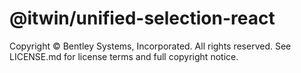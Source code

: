 # @itwin/unified-selection-react

Copyright © Bentley Systems, Incorporated. All rights reserved. See LICENSE.md for license terms and full copyright notice.
